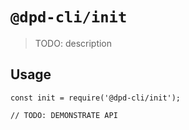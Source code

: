 # `@dpd-cli/init`

> TODO: description

## Usage

```
const init = require('@dpd-cli/init');

// TODO: DEMONSTRATE API
```
